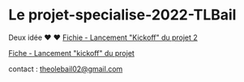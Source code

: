 # Le projet-specialise-2022-TLBail

Deux idée 
♥
♥ [Fichie - Lancement "Kickoff" du projet 2](https://docs.google.com/document/d/1M5DOUkbgkHXa6CvjYgbR4eixVMgcs85VnLRMg4np9to/edit?usp=sharing)

[Fiche - Lancement "kickoff" du projet](https://docs.google.com/document/d/1EtTsnUP3K_Rx2KT8owxVjNtLMNoBs1wi5Hjw0dZU6WU/edit?usp=sharing)


contact :
theolebail02@gmail.com
